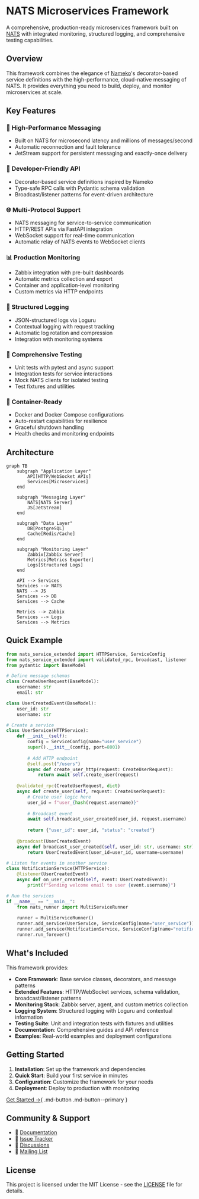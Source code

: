 # NATS Microservices Framework

A comprehensive, production-ready microservices framework built on [NATS](https://nats.io) with integrated monitoring, structured logging, and comprehensive testing capabilities.

## Overview

This framework combines the elegance of [Nameko](https://nameko.readthedocs.io/)'s decorator-based service definitions with the high-performance, cloud-native messaging of NATS. It provides everything you need to build, deploy, and monitor microservices at scale.

## Key Features

### 🚀 **High-Performance Messaging**
- Built on NATS for microsecond latency and millions of messages/second
- Automatic reconnection and fault tolerance
- JetStream support for persistent messaging and exactly-once delivery

### 🎯 **Developer-Friendly API**
- Decorator-based service definitions inspired by Nameko
- Type-safe RPC calls with Pydantic schema validation
- Broadcast/listener patterns for event-driven architecture

### 🌐 **Multi-Protocol Support**
- NATS messaging for service-to-service communication
- HTTP/REST APIs via FastAPI integration
- WebSocket support for real-time communication
- Automatic relay of NATS events to WebSocket clients

### 📊 **Production Monitoring**
- Zabbix integration with pre-built dashboards
- Automatic metrics collection and export
- Container and application-level monitoring
- Custom metrics via HTTP endpoints

### 📝 **Structured Logging**
- JSON-structured logs via Loguru
- Contextual logging with request tracking
- Automatic log rotation and compression
- Integration with monitoring systems

### 🧪 **Comprehensive Testing**
- Unit tests with pytest and async support
- Integration tests for service interactions
- Mock NATS clients for isolated testing
- Test fixtures and utilities

### 🐳 **Container-Ready**
- Docker and Docker Compose configurations
- Auto-restart capabilities for resilience
- Graceful shutdown handling
- Health checks and monitoring endpoints

## Architecture

```mermaid
graph TB
    subgraph "Application Layer"
        API[HTTP/WebSocket APIs]
        Services[Microservices]
    end
    
    subgraph "Messaging Layer"
        NATS[NATS Server]
        JS[JetStream]
    end
    
    subgraph "Data Layer"
        DB[PostgreSQL]
        Cache[Redis/Cache]
    end
    
    subgraph "Monitoring Layer"
        Zabbix[Zabbix Server]
        Metrics[Metrics Exporter]
        Logs[Structured Logs]
    end
    
    API --> Services
    Services --> NATS
    NATS --> JS
    Services --> DB
    Services --> Cache
    
    Metrics --> Zabbix
    Services --> Logs
    Services --> Metrics
```

## Quick Example

```python
from nats_service_extended import HTTPService, ServiceConfig
from nats_service_extended import validated_rpc, broadcast, listener
from pydantic import BaseModel

# Define message schemas
class CreateUserRequest(BaseModel):
    username: str
    email: str

class UserCreatedEvent(BaseModel):
    user_id: str
    username: str

# Create a service
class UserService(HTTPService):
    def __init__(self):
        config = ServiceConfig(name="user_service")
        super().__init__(config, port=8001)
        
        # Add HTTP endpoint
        @self.post("/users")
        async def create_user_http(request: CreateUserRequest):
            return await self.create_user(request)
    
    @validated_rpc(CreateUserRequest, dict)
    async def create_user(self, request: CreateUserRequest):
        # Create user logic here
        user_id = f"user_{hash(request.username)}"
        
        # Broadcast event
        await self.broadcast_user_created(user_id, request.username)
        
        return {"user_id": user_id, "status": "created"}
    
    @broadcast(UserCreatedEvent)
    async def broadcast_user_created(self, user_id: str, username: str):
        return UserCreatedEvent(user_id=user_id, username=username)

# Listen for events in another service
class NotificationService(HTTPService):
    @listener(UserCreatedEvent)
    async def on_user_created(self, event: UserCreatedEvent):
        print(f"Sending welcome email to user {event.username}")

# Run the services
if __name__ == "__main__":
    from nats_runner import MultiServiceRunner
    
    runner = MultiServiceRunner()
    runner.add_service(UserService, ServiceConfig(name="user_service"))
    runner.add_service(NotificationService, ServiceConfig(name="notification_service"))
    runner.run_forever()
```

## What's Included

This framework provides:

- **Core Framework**: Base service classes, decorators, and message patterns
- **Extended Features**: HTTP/WebSocket services, schema validation, broadcast/listener patterns
- **Monitoring Stack**: Zabbix server, agent, and custom metrics collection
- **Logging System**: Structured logging with Loguru and contextual information
- **Testing Suite**: Unit and integration tests with fixtures and utilities
- **Documentation**: Comprehensive guides and API reference
- **Examples**: Real-world examples and deployment configurations

## Getting Started

1. **Installation**: Set up the framework and dependencies
2. **Quick Start**: Build your first service in minutes
3. **Configuration**: Customize the framework for your needs
4. **Deployment**: Deploy to production with monitoring

[Get Started →](getting-started/installation.md){ .md-button .md-button--primary }

## Community & Support

- 📖 [Documentation](.)
- 🐛 [Issue Tracker](https://github.com/your-username/cultku/issues)
- 💬 [Discussions](https://github.com/your-username/cultku/discussions)
- 📧 [Mailing List](mailto:support@your-domain.com)

## License

This project is licensed under the MIT License - see the [LICENSE](../LICENSE) file for details.
